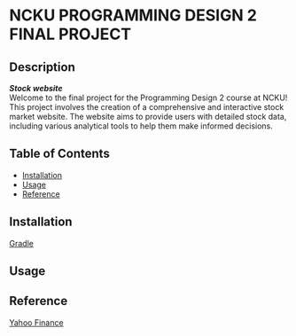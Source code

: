 # NCKU PROGRAMMING DESIGN 2 FINAL PROJECT

## Description

***Stock website***<br>
Welcome to the final project for the Programming Design 2 course at NCKU! This project involves the creation of a comprehensive and interactive stock market website. The website aims to provide users with detailed stock data, including various analytical tools to help them make informed decisions.<br>

## Table of Contents
- [Installation](#installation)
- [Usage](#usage)
- [Reference](#reference)


## Installation

[Gradle](https://gradle.org/install/)

## Usage

## Reference
[Yahoo Finance](https://query1.finance.yahoo.com/v7/finance/download/%s?period1=%d&period2=%d&interval=1d&events=history)